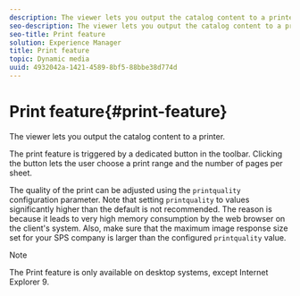 ```yaml
---
description: The viewer lets you output the catalog content to a printer.
seo-description: The viewer lets you output the catalog content to a printer.
seo-title: Print feature
solution: Experience Manager
title: Print feature
topic: Dynamic media
uuid: 4932042a-1421-4589-8bf5-88bbe38d774d
---
```


# Print feature{#print-feature}

The viewer lets you output the catalog content to a printer.

 The print feature is triggered by a dedicated button in the toolbar. Clicking the button lets the user choose a print range and the number of pages per sheet.

The quality of the print can be adjusted using the `printquality` configuration parameter. Note that setting `printquality` to values significantly higher than the default is not recommended. The reason is because it leads to very high memory consumption by the web browser on the client's system. Also, make sure that the maximum image response size set for your SPS company is larger than the configured `printquality` value.

>[!NOTE]
>
>The Print feature is only available on desktop systems, except Internet Explorer 9.

